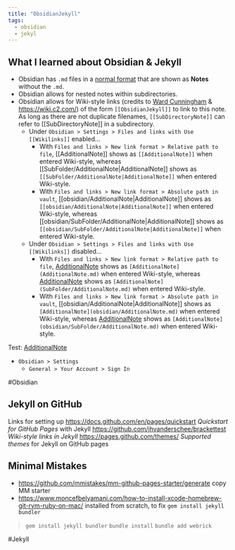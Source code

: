 ```yaml
---
title: "ObsidianJekyll"
tags:
  - obsidian
  - jekyl
---
```


## What I learned about Obsidian & Jekyll

- Obsidian has `.md` files in a [normal format](https://www.markdownguide.org/tools/obsidian/) that are shown as **Notes** without the `.md`.
- Obsidian allows for nested notes within subdirectories.
- Obsidian allows for Wiki-style links (credits to [Ward Cunningham](https://en.wikipedia.org/wiki/Ward_Cunningham) & https://wiki.c2.com/) of the form `[[ObsidianJekyll]]` to link to this note. As long as there are not duplicate filenames, `[[SubDirectoryNote]]` can refer to [[SubDirectoryNote]] in a subdirectory. 
    - Under `Obsidian > Settings > Files and links with Use [[Wikilinks]]` enabled...
        - With `Files and links > New link format > Relative path to file`, [[AdditionalNote]] shows as `[[AdditionalNote]]` when entered Wiki-style, whereas [[SubFolder/AdditionalNote|AdditionalNote]] shows as `[[SubFolder/AdditionalNote|AdditionalNote]]` when entered Wiki-style.
        - With `Files and links > New link format > Absolute path in vault`, [[obsidian/AdditionalNote|AdditionalNote]] shows as `[[obsidian/AdditionalNote|AdditionalNote]]` when entered Wiki-style, whereas [[obsidian/SubFolder/AdditionalNote|AdditionalNote]] shows as `[[obsidian/SubFolder/AdditionalNote|AdditionalNote]]` when entered Wiki-style.
    - Under `Obsidian > Settings > Files and links with Use [[Wikilinks]]` disabled...
        - With `Files and links > New link format > Relative path to file`, [AdditionalNote](AdditionalNote.md) shows as `[AdditionalNote](AdditionalNote.md)` when entered Wiki-style, whereas [AdditionalNote](SubFolder/AdditionalNote.md) shows as `[AdditionalNote](SubFolder/AdditionalNote.md)` when entered Wiki-style.
        - With `Files and links > New link format > Absolute path in vault`, [[obsidian/AdditionalNote|AdditionalNote]] shows as `[AdditionalNote](obsidian/AdditionalNote.md)` when entered Wiki-style, whereas [AdditionalNote](obsidian/SubFolder/AdditionalNote.md) shows as `[AdditionalNote](obsidian/SubFolder/AdditionalNote.md)` when entered Wiki-style.

Test: [AdditionalNote](/obsidian/SubFolder/AdditionalNote.md)

- `Obsidian > Settings`
    - `General > Your Account > Sign In`

#Obsidian

## Jekyll on GitHub

Links for setting up 
https://docs.github.com/en/pages/quickstart *Quickstart for GitHub Pages* with Jekyll
https://github.com/jhvanderschee/brackettest *Wiki-style links in Jekyll*
https://pages.github.com/themes/ *Supported themes* for Jekyll on GitHub pages

## Minimal Mistakes
- https://github.com/mmistakes/mm-github-pages-starter/generate copy MM starter
- https://www.moncefbelyamani.com/how-to-install-xcode-homebrew-git-rvm-ruby-on-mac/ installed from scratch, to fix `gem install jekyll bundler`

> `gem install jekyll bundler`
> `bundle install`
> `bundle add webrick`

#Jekyll
